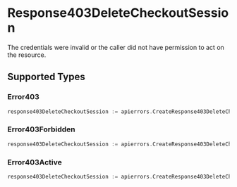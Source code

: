 # Response403DeleteCheckoutSession

The credentials were invalid or the caller did not have permission to act on the resource.


## Supported Types

### Error403

```go
response403DeleteCheckoutSession := apierrors.CreateResponse403DeleteCheckoutSessionError403(components.Error403{/* values here */})
```

### Error403Forbidden

```go
response403DeleteCheckoutSession := apierrors.CreateResponse403DeleteCheckoutSessionError403Forbidden(components.Error403Forbidden{/* values here */})
```

### Error403Active

```go
response403DeleteCheckoutSession := apierrors.CreateResponse403DeleteCheckoutSessionError403Active(components.Error403Active{/* values here */})
```

